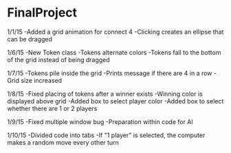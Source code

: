 FinalProject
============

1/1/15
-Added a grid animation for connect 4
-Clicking creates an ellipse that can be dragged

1/6/15
-New Token class
-Tokens alternate colors
-Tokens fall to the bottom of the grid instead of being dragged

1/7/15
-Tokens pile inside the grid
-Prints message if there are 4 in a row
-Grid size increased

1/8/15
-Fixed placing of tokens after a winner exists
-Winning color is displayed above grid
-Added box to select player color
-Added box to select whether there are 1 or 2 players

1/9/15
-Fixed multiple window bug
-Preparation within code for AI

1/10/15
-Divided code into tabs
-If "1 player" is selected, the computer makes a random move every other turn